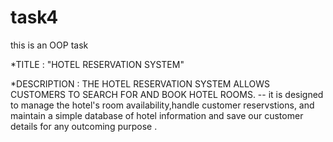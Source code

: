 # task4
this is an OOP task



*TITLE : "HOTEL RESERVATION SYSTEM"

*DESCRIPTION : THE HOTEL RESERVATION SYSTEM ALLOWS CUSTOMERS TO SEARCH FOR AND BOOK HOTEL ROOMS. -- it is designed to manage the hotel's room availability,handle customer reservstions, and maintain a simple database of hotel information and save our customer details for any outcoming purpose .